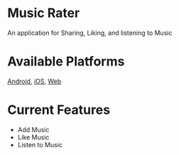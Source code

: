 # Music Rater

An application for Sharing, Liking, and listening to Music

# Available Platforms
[Android](https://play.google.com/store/apps/details?id=com.app.music_rater), [iOS](https://music-rater22.web.app/), [Web](https://music-rater22.web.app/)

# Current Features
- Add Music
- Like Music
- Listen to Music

